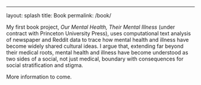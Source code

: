 ---
layout: splash
title: Book
permalink: /book/

My first book project, *Our Mental Health, Their Mental Illness* (under contract with Princeton University Press), uses computational text analysis of newspaper and Reddit data to trace how mental health and illness have become widely shared cultural ideas. I argue that, extending far beyond their medical roots, mental health and illness have become understood as two sides of a social, not just medical, boundary  with consequences for social stratification and stigma.

More information to come.